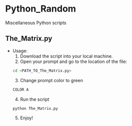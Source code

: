 # Python_Random
Miscellaneous Python scripts 

## The_Matrix.py 
- Usage: 
  1. Download the script into your local machine. 
  2. Open your prompt and go to the location of the file: 
  ```bash
  cd <PATH_TO_The_Matrix.py>
  ```
  3. Change prompt color to green 
  ```bash
  COLOR A
  ```
  4. Run the script  
  ```bash
  python The_Matrix.py
  ```
  5. Enjoy! 
